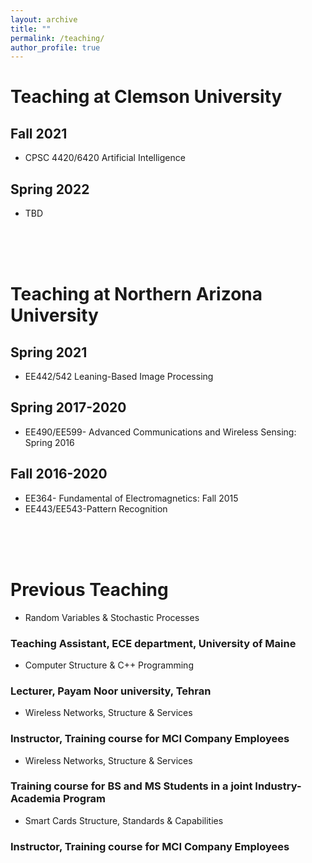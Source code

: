 ```yaml
---
layout: archive
title: ""
permalink: /teaching/
author_profile: true
---
```




# Teaching at Clemson University
## Fall 2021
* CPSC 4420/6420  Artificial Intelligence

## Spring 2022
* TBD


<br>
<br>
<br>


# Teaching at Northern Arizona University
## Spring 2021
* EE442/542 Leaning-Based Image Processing

## Spring 2017-2020
* EE490/EE599- Advanced Communications and Wireless Sensing: Spring 2016  

## Fall 2016-2020
* EE364- Fundamental of Electromagnetics: Fall 2015
* EE443/EE543-Pattern Recognition


<br>
<br>
<br>


# Previous Teaching 
* Random Variables & Stochastic Processes
### Teaching Assistant, ECE department, University of Maine

* Computer Structure & C++ Programming
### Lecturer, Payam Noor university, Tehran

* Wireless Networks, Structure & Services
### Instructor, Training course for MCI Company Employees 

* Wireless Networks, Structure & Services
### Training course for BS and MS Students in a joint Industry-Academia Program

* Smart Cards Structure, Standards & Capabilities
### Instructor, Training course for MCI Company Employees

























<!-- {% include base_path %}

{% for post in site.teaching reversed %}
  {% include archive-single.html %}
{% endfor %} -->
